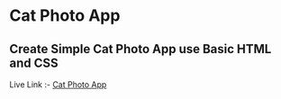 <h1>Cat Photo App</h1>
<h2>Create Simple Cat Photo App use Basic HTML and CSS </h2>
<p>Live Link :- <a href ="https://gkusumbe7.github.io/CatphotoApp.github.io/">Cat Photo App</a></p>
